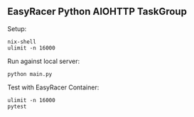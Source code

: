 EasyRacer Python AIOHTTP TaskGroup
----------------------------------

Setup:
```
nix-shell
ulimit -n 16000
```

Run against local server:
```
python main.py
```

Test with EasyRacer Container:
```
ulimit -n 16000
pytest
```
